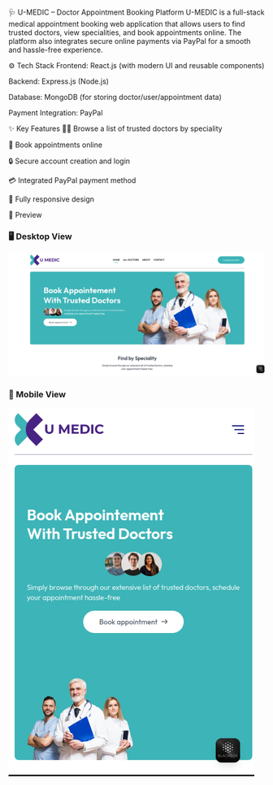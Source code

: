 🩺 U-MEDIC – Doctor Appointment Booking Platform
U-MEDIC is a full-stack medical appointment booking web application that allows users to find trusted doctors, view specialities, and book appointments online. The platform also integrates secure online payments via PayPal for a smooth and hassle-free experience.

⚙️ Tech Stack
Frontend: React.js (with modern UI and reusable components)

Backend: Express.js (Node.js)

Database: MongoDB (for storing doctor/user/appointment data)

Payment Integration: PayPal

✨ Key Features
🧑‍⚕️ Browse a list of trusted doctors by speciality

📅 Book appointments online

🔒 Secure account creation and login

💳 Integrated PayPal payment method

📱 Fully responsive design

📸 Preview
### 🖥️ Desktop View
![Desktop Preview](./src/assets/umedic_desktop.png)

### 📱 Mobile View
![Mobile Preview](./src/assets/umedic_mobile.png)

